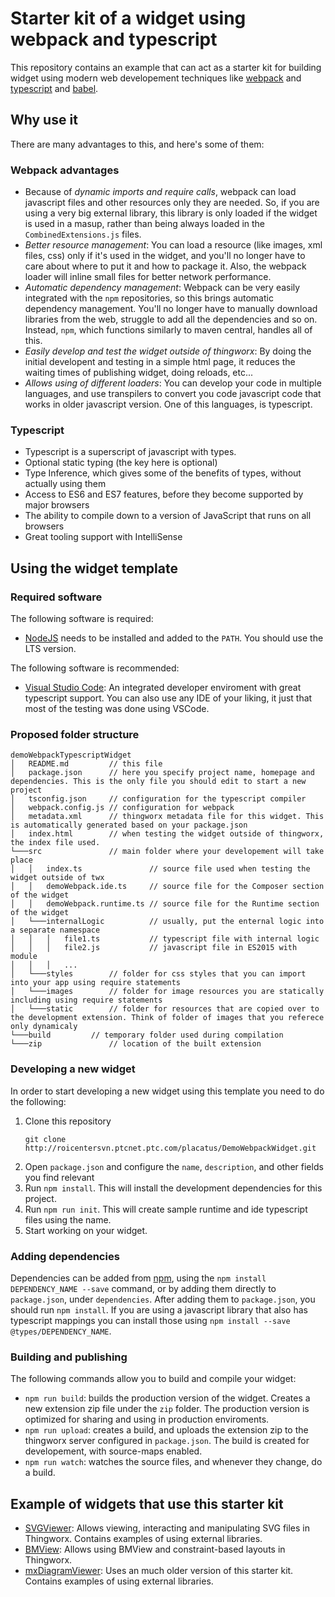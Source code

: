 # Starter kit of a widget using webpack and typescript

This repository contains an example that can act as a starter kit for building widget using modern web developement techniques like [webpack](https://webpack.js.org/) and [typescript](https://www.typescriptlang.org/) and [babel](https://babeljs.io/).

## Why use it

There are many advantages to this, and here's some of them:

### Webpack advantages

* Because of *dynamic imports and require calls*, webpack can load javascript files and other resources only they are needed. So, if you are using a very big external library, this library is only loaded if the widget is used in a masup, rather than being always loaded in the `CombinedExtensions.js` files.
* *Better resource management*: You can load a resource (like images, xml files, css) only if it's used in the widget, and you'll no longer have to care about where to put it and how to package it. Also, the webpack loader will inline small files for better network performance.
* *Automatic dependency management*: Webpack can be very easily integrated with the `npm` repositories, so this brings automatic dependency management. You'll no longer have to manually download libraries from the web, struggle to add all the dependencies and so on. Instead, `npm`, which functions similarly to maven central, handles all of this.
* *Easily develop and test the widget outside of thingworx*: By doing the initial developent and testing in a simple html page, it reduces the waiting times of publishing widget, doing reloads, etc...
* *Allows using of different loaders*: You can develop your code in multiple languages, and use transpilers to convert you code javascript code that works in older javascript version. One of this languages, is typescript.

### Typescript

* Typescript is a superscript of javascript with types.
* Optional static typing (the key here is optional)
* Type Inference, which gives some of the benefits of types, without actually using them
* Access to ES6 and ES7 features, before they become supported by major browsers
* The ability to compile down to a version of JavaScript that runs on all browsers
* Great tooling support with IntelliSense

## Using the widget template

### Required software

The following software is required:

* [NodeJS](https://nodejs.org/en/) needs to be installed and added to the `PATH`. You should use the LTS version.

The following software is recommended:

* [Visual Studio Code](https://code.visualstudio.com/): An integrated developer enviroment with great typescript support. You can also use any IDE of your liking, it just that most of the testing was done using VSCode.

### Proposed folder structure

```
demoWebpackTypescriptWidget
│   README.md         // this file
│   package.json      // here you specify project name, homepage and dependencies. This is the only file you should edit to start a new project
│   tsconfig.json     // configuration for the typescript compiler
│   webpack.config.js // configuration for webpack
│   metadata.xml      // thingworx metadata file for this widget. This is automatically generated based on your package.json
│   index.html        // when testing the widget outside of thingworx, the index file used.
└───src               // main folder where your developement will take place
│   │   index.ts               // source file used when testing the widget outside of twx
│   │   demoWebpack.ide.ts     // source file for the Composer section of the widget
│   │   demoWebpack.runtime.ts // source file for the Runtime section of the widget
│   └───internalLogic          // usually, put the enternal logic into a separate namespace
│   │   │   file1.ts           // typescript file with internal logic
│   │   │   file2.js           // javascript file in ES2015 with module
│   │   │   ...
│   └───styles        // folder for css styles that you can import into your app using require statements
│   └───images        // folder for image resources you are statically including using require statements
│   └───static        // folder for resources that are copied over to the development extension. Think of folder of images that you referece only dynamicaly
└───build         // temporary folder used during compilation
└───zip               // location of the built extension
```

### Developing a new widget

In order to start developing a new widget using this template you need to do the following:

1. Clone this repository
    ```
    git clone http://roicentersvn.ptcnet.ptc.com/placatus/DemoWebpackWidget.git
    ```
2. Open `package.json` and configure the `name`, `description`, and other fields you find relevant
3. Run `npm install`. This will install the development dependencies for this project.
4. Run `npm run init`. This will create sample runtime and ide typescript files using the name.
5. Start working on your widget.

### Adding dependencies

Dependencies can be added from [npm](https://www.npmjs.com/), using the `npm install DEPENDENCY_NAME --save` command, or by adding them directly to `package.json`, under `dependencies`. After adding them to `package.json`, you should run `npm install`.
If you are using a javascript library that also has typescript mappings you can install those using `npm install --save @types/DEPENDENCY_NAME`.

### Building and publishing

The following commands allow you to build and compile your widget:

* `npm run build`: builds the production version of the widget. Creates a new extension zip file under the `zip` folder. The production version is optimized for sharing and using in production enviroments.
* `npm run upload`: creates a build, and uploads the extension zip to the thingworx server configured in `package.json`. The build is created for developement, with source-maps enabled.
* `npm run watch`: watches the source files, and whenever they change, do a build.

## Example of widgets that use this starter kit

* [SVGViewer](http://roicentersvn/placatus/SvgViewerWidget): Allows viewing, interacting and manipulating SVG files in Thingworx. Contains examples of using external libraries.
* [BMView](http://roicentersvn/BogdanMihaiciuc/BMView): Allows using BMView and constraint-based layouts in Thingworx.
* [mxDiagramViewer](http://roicentersvn/placatus/MxGraphDiagramWidget): Uses an much older version of this starter kit. Contains examples of using external libraries.